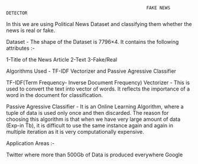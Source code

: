                                                          FAKE NEWS DETECTOR
In this we are using Political News Dataset and classifying them whether the news is real or fake.

Dataset - The shape of the Dataset is 7796×4. It contains the following attributes :-

1-Title of the News Article 2-Text 3-Fake/Real

Algorithms Used - TF-IDF Vectorizer and Passive Agressive Classifier

TF-IDF(Term Frequency- Inverse Document Frequency) Vectorizer - This is used to convert the text into vector of words. It reflects the importance of a word in the document for classification.

Passive Agressive Classifier - It is an Online Learning Algorithm, where a tuple of data is used only once and then discarded. The reason for choosing this algorithm is that when we have very large amount of data (Exp-in Tb), it is difficult to use the same instance again and again in multiple iteration as it is very computationally expensive.

Application Areas :-

Twitter where more than 500Gb of Data is produced everywhere Google
